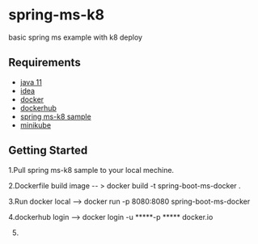 # spring-ms-k8
basic spring ms example with k8 deploy

## Requirements

* [java 11](https://www.oracle.com/java/technologies/javase/jdk11-archive-downloads.html)
* [idea](https://www.jetbrains.com/idea/)
* [docker ](https://docs.docker.com/engine/install/)
* [dockerhub](https://hub.docker.com/)
* [spring ms-k8 sample](https://github.com/yoach/spring-ms-k8)
* [minikube](https://kubernetes.io/docs/tutorials/hello-minikube/)

 
## Getting Started
1.Pull spring ms-k8 sample to your local mechine.

2.Dockerfile build image -- > docker build -t spring-boot-ms-docker .

3.Run docker local --> docker run -p 8080:8080 spring-boot-ms-docker

4.dockerhub login -->  docker login -u *****-p ***** docker.io

5.

